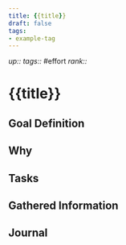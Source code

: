 ```yaml
---
title: {{title}}
draft: false
tags:
- example-tag
---
```

*up::* 
*tags::* #effort
*rank::*

# {{title}}
## Goal Definition
## Why
## Tasks
## Gathered Information
## Journal